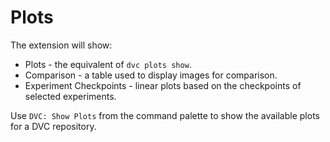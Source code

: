 # Plots

The extension will show:

- Plots - the equivalent of `dvc plots show`.
- Comparison - a table used to display images for comparison.
- Experiment Checkpoints - linear plots based on the checkpoints of selected
  experiments.

Use `DVC: Show Plots` from the command palette to show the available plots for a
DVC repository.
